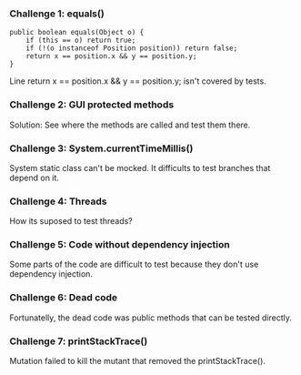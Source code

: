 ### Challenge 1: equals()

    public boolean equals(Object o) {
        if (this == o) return true;
        if (!(o instanceof Position position)) return false;
        return x == position.x && y == position.y;
    }

Line return x == position.x && y == position.y; isn't covered by tests.

### Challenge 2: GUI protected methods

Solution: See where the methods are called and test them there.

### Challenge 3: System.currentTimeMillis()

System static class can't be mocked. It difficults to test branches that depend on it.

### Challenge 4: Threads

How its suposed to test threads?

### Challenge 5: Code without dependency injection

Some parts of the code are difficult to test because they don't use dependency injection.

### Challenge 6: Dead code

Fortunatelly, the dead code was public methods that can be tested directly.

### Challenge 7: printStackTrace()

Mutation failed to kill the mutant that removed the printStackTrace().
